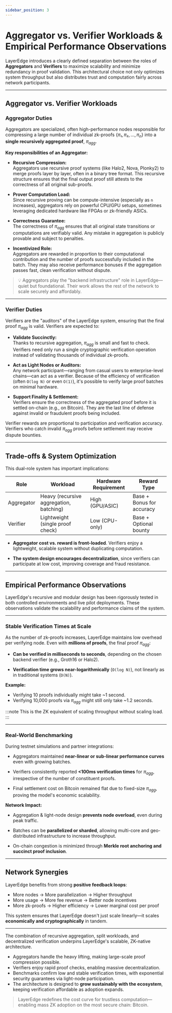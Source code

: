 ```yaml
---
sidebar_position: 3
---
```


# Aggregator vs. Verifier Workloads & Empirical Performance Observations

LayerEdge introduces a clearly defined separation between the roles of **Aggregators** and **Verifiers** to maximize scalability and minimize redundancy in proof validation. This architectural choice not only optimizes system throughput but also distributes trust and computation fairly across network participants.

--- 

## Aggregator vs. Verifier Workloads

### Aggregator Duties

Aggregators are specialized, often high-performance nodes responsible for compressing a large number of individual zk-proofs $\{π₁, π₂, ..., π_n\}$ into a **single recursively aggregated proof**, $π_{agg}$.

**Key responsibilities of an Aggregator:**

- **Recursive Compression:**  
  Aggregators use recursive proof systems (like Halo2, Nova, Plonky2) to merge proofs layer by layer, often in a binary tree format. This recursive structure ensures that the final output proof still attests to the correctness of all original sub-proofs.

- **Prover Computation Load:**  
  Since recursive proving can be compute-intensive (especially as `n` increases), aggregators rely on powerful CPU/GPU setups, sometimes leveraging dedicated hardware like FPGAs or zk-friendly ASICs.

- **Correctness Guarantee:**  
  The correctness of $\pi_{agg}$ ensures that all original state transitions or computations are verifiably valid. Any mistake in aggregation is publicly provable and subject to penalties.

- **Incentivized Role:**  
  Aggregators are rewarded in proportion to their computational contribution and the number of proofs successfully included in the batch. They may also receive performance bonuses if the aggregation passes fast, clean verification without dispute.

>💡 Aggregators play the "backend infrastructure" role in LayerEdge—quiet but foundational. Their work allows the rest of the network to scale securely and affordably.

---

### Verifier Duties

Verifiers are the "auditors" of the LayerEdge system, ensuring that the final proof $\pi_{agg}$ is valid. Verifiers are expected to:

- **Validate Succinctly:**  
  Thanks to recursive aggregation, $\pi_{agg}$ is small and fast to check. Verifiers need only run a single cryptographic verification operation instead of validating thousands of individual zk-proofs.

- **Act as Light Nodes or Auditors:**  
  Any network participant—ranging from casual users to enterprise-level chains—can act as a verifier. Because of the efficiency of verification (often `O(log N)` or even `O(1)`), it's possible to verify large proof batches on minimal hardware.

- **Support Finality & Settlement:**  
  Verifiers ensure the correctness of the aggregated proof before it is settled on-chain (e.g., on Bitcoin). They are the last line of defense against invalid or fraudulent proofs being included.

Verifier rewards are proportional to participation and verification accuracy. Verifiers who catch invalid $\pi_{agg}$ proofs before settlement may receive dispute bounties.

---

## Trade-offs & System Optimization

This dual-role system has important implications:

| Role | Workload | Hardware Requirement | Reward Type |
|------|----------|----------------------|------------|
| Aggregator | Heavy (recursive aggregation, batching) | High (GPU/ASIC) | Base + Bonus for accuracy |
| Verifier | Lightweight (single proof check) | Low (CPU-only) | Base + Optional bounty |

- **Aggregator cost vs. reward is front-loaded**. Verifiers enjoy a lightweight, scalable system without duplicating computation.

- **The system design encourages decentralization**, since verifiers can participate at low cost, improving coverage and fraud resistance.

---

## Empirical Performance Observations

LayerEdge's recursive and modular design has been rigorously tested in both controlled environments and live pilot deployments. These observations validate the scalability and performance claims of the system.

---

### Stable Verification Times at Scale

As the number of zk-proofs increases, LayerEdge maintains low overhead per verifying node. Even with **millions of proofs**, the final proof $\pi_{agg}$:

- **Can be verified in milliseconds to seconds**, depending on the chosen backend verifier (e.g., Groth16 or Halo2).

- **Verification time grows near-logarithmically** (`O(log N)`), not linearly as in traditional systems (`O(N)`).

**Example:**

- Verifying 10 proofs individually might take ~1 second.
- Verifying 10,000 proofs via $\pi_{agg}$ might still only take ~1.2 seconds.

:::note
This is the ZK equivalent of scaling throughput without scaling load.
:::

---

### Real-World Benchmarking

During testnet simulations and partner integrations:

- Aggregators maintained **near-linear or sub-linear performance curves** even with growing batches.

- Verifiers consistently reported **&lt;100ms verification times** for $\pi_{agg}$, irrespective of the number of constituent proofs.

- Final settlement cost on Bitcoin remained flat due to fixed-size $\pi_{agg}$, proving the model's economic scalability.

**Network Impact:**

- Aggregation & light-node design **prevents node overload**, even during peak traffic.

- Batches can be **parallelized or sharded**, allowing multi-core and geo-distributed infrastructure to increase throughput.

- On-chain congestion is minimized through **Merkle root anchoring and succinct proof inclusion**.

---

## Network Synergies

LayerEdge benefits from strong **positive feedback loops**:

- More nodes → More parallelization → Higher throughput
- More usage → More fee revenue → Better node incentives
- More zk-proofs → Higher efficiency → Lower marginal cost per proof

This system ensures that LayerEdge doesn't just scale linearly—it scales **economically and cryptographically** in tandem.

---

The combination of recursive aggregation, split workloads, and decentralized verification underpins LayerEdge's scalable, ZK-native architecture.

- Aggregators handle the heavy lifting, making large-scale proof compression possible.
- Verifiers enjoy rapid proof checks, enabling massive decentralization.
- Benchmarks confirm low and stable verification times, with exponential security guarantees via light-node participation.
- The architecture is designed to **grow sustainably with the ecosystem**, keeping verification affordable as adoption expands.

> LayerEdge redefines the cost curve for trustless computation—enabling mass ZK adoption on the most secure chain: Bitcoin.